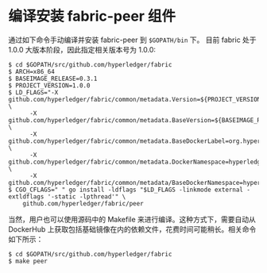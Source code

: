 # 编译安装 fabric-peer 组件

通过如下命令手动编译并安装  fabric-peer 到 `$GOPATH/bin` 下。 目前 fabric 处于 1.0.0 大版本阶段，因此指定相关版本号为 1.0.0:

```
$ cd $GOPATH/src/github.com/hyperledger/fabric
$ ARCH=x86_64
$ BASEIMAGE_RELEASE=0.3.1
$ PROJECT_VERSION=1.0.0
$ LD_FLAGS="-X github.com/hyperledger/fabric/common/metadata.Version=${PROJECT_VERSION} \
      -X github.com/hyperledger/fabric/common/metadata.BaseVersion=${BASEIMAGE_RELEASE} \
      -X github.com/hyperledger/fabric/common/metadata.BaseDockerLabel=org.hyperledger.fabric \
      -X github.com/hyperledger/fabric/common/metadata.DockerNamespace=hyperledger \
      -X github.com/hyperledger/fabric/common/metadata/BaseDockerNamespace=hyperledger"
$ CGO_CFLAGS=" " go install -ldflags "$LD_FLAGS -linkmode external -extldflags '-static -lpthread'" \
    github.com/hyperledger/fabric/peer
```

当然，用户也可以使用源码中的 Makefile 来进行编译。这种方式下，需要自动从 DockerHub 上获取包括基础镜像在内的依赖文件，花费时间可能稍长。相关命令如下所示：

```
$ cd $GOPATH/src/github.com/hyperledger/fabric
$ make peer
```

 